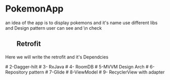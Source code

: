 # PokemonApp
an idea of the app is to display pokemons and it's name use different libs and Design pattern user can see and \n check
<h2> <ul>Retrofit</ul></h2> 
<p>Here we will write the retrofit and it's Dependcies</p>
# 2-Dagger-hilt
# 3- RxJava
# 4- RoomDB
# 5-MVVM Design Arch
# 6-Repository pattern
# 7-Glide
# 8-ViewModel
# 9- RecyclerView with adapter
